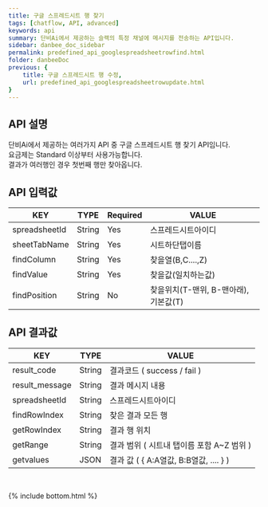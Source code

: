 ```yaml
---
title: 구글 스프레드시트 행 찾기
tags: [chatflow, API, advanced]
keywords: api
summary: 단비Ai에서 제공하는 슬랙의 특정 채널에 메시지를 전송하는 API입니다.
sidebar: danbee_doc_sidebar
permalink: predefined_api_googlespreadsheetrowfind.html
folder: danbeeDoc
previous: {
    title: 구글 스프레드시트 행 수정,
    url: predefined_api_googlespreadsheetrowupdate.html
}
---
```


## API 설명

단비Ai에서 제공하는 여러가지 API 중 구글 스프레드시트 행 찾기 API임니다. <br>
요금제는 Standard 이상부터 사용가능합니다. <br>
결과가 여러행인 경우 첫번째 행만 찾아옵니다. <br>

## API 입력값

| KEY | TYPE | Required | VALUE |
|--------|--------|--------|--------|
| spreadsheetId | String | Yes | 스프레드시트아이디 |
| sheetTabName | String | Yes | 시트하단탭이름 |
| findColumn  | String | Yes | 찾을열(B,C....,Z) |
| findValue  | String | Yes | 찾을값(일치하는값) |
| findPosition  | String | No | 찾을위치(T-맨위, B-맨아래), 기본값(T) |

## API 결과값

| KEY | TYPE | VALUE |
|--------|--------|--------|
| result_code | String | 결과코드 ( success / fail ) |
| result_message | String | 결과 메시지 내용 |
| spreadsheetId | String | 스프레드시트아이디 |
| findRowIndex | String | 찾은 결과 모든 행 |
| getRowIndex | String | 결과 행 위치 |
| getRange | String | 결과 범위 ( 시트내 탭이름 포함 A~Z 범위 ) |
| getvalues | JSON | 결과 값 ( { A:A열값, B:B열값, .... } ) |



<br />

{% include bottom.html %}

